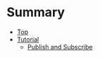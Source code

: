 # Summary

- [Top](./README.md)
- [Tutorial](./tutorial.md)
  - [Publish and Subscribe](./pubsub.md)
